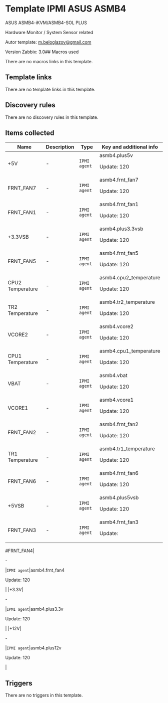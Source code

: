 # Template IPMI ASUS ASMB4

ASUS ASMB4-iKVM/ASMB4-SOL PLUS

Hardware Monitor / System Sensor related

Autor template: m.beloglazov@gmail.com

Version Zabbix: 3.0## Macros used

There are no macros links in this template.

## Template links

There are no template links in this template.

## Discovery rules

There are no discovery rules in this template.

## Items collected

|Name|Description|Type|Key and additional info|
|----|-----------|----|----|
|+5V|<p>-</p>|`IPMI agent`|asmb4.plus5v<p>Update: 120</p>|
|FRNT_FAN7|<p>-</p>|`IPMI agent`|asmb4.frnt_fan7<p>Update: 120</p>|
|FRNT_FAN1|<p>-</p>|`IPMI agent`|asmb4.frnt_fan1<p>Update: 120</p>|
|+3.3VSB|<p>-</p>|`IPMI agent`|asmb4.plus3.3vsb<p>Update: 120</p>|
|FRNT_FAN5|<p>-</p>|`IPMI agent`|asmb4.frnt_fan5<p>Update: 120</p>|
|CPU2 Temperature|<p>-</p>|`IPMI agent`|asmb4.cpu2_temperature<p>Update: 120</p>|
|TR2 Temperature|<p>-</p>|`IPMI agent`|asmb4.tr2_temperature<p>Update: 120</p>|
|VCORE2|<p>-</p>|`IPMI agent`|asmb4.vcore2<p>Update: 120</p>|
|CPU1 Temperature|<p>-</p>|`IPMI agent`|asmb4.cpu1_temperature<p>Update: 120</p>|
|VBAT|<p>-</p>|`IPMI agent`|asmb4.vbat<p>Update: 120</p>|
|VCORE1|<p>-</p>|`IPMI agent`|asmb4.vcore1<p>Update: 120</p>|
|FRNT_FAN2|<p>-</p>|`IPMI agent`|asmb4.frnt_fan2<p>Update: 120</p>|
|TR1 Temperature|<p>-</p>|`IPMI agent`|asmb4.tr1_temperature<p>Update: 120</p>|
|FRNT_FAN6|<p>-</p>|`IPMI agent`|asmb4.frnt_fan6<p>Update: 120</p>|
|+5VSB|<p>-</p>|`IPMI agent`|asmb4.plus5vsb<p>Update: 120</p>|
|FRNT_FAN3|<p>-</p>|`IPMI agent`|asmb4.frnt_fan3<p>Update: |


#FRNT_FAN4|<p>-</p>|`IPMI agent`|asmb4.frnt_fan4<p>Update: 120</p>|
|+3.3V|<p>-</p>|`IPMI agent`|asmb4.plus3.3v<p>Update: 120</p>|
|+12V|<p>-</p>|`IPMI agent`|asmb4.plus12v<p>Update: 120</p>|
## Triggers

There are no triggers in this template.

